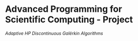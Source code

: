 # Advanced Programming for Scientific Computing - Project

_Adaptive HP Discontinuous Galërkin Algorithms_